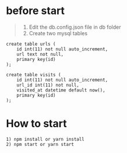 # before start
>1) Edit the db.config.json file in db folder
>2) Create two mysql tables

```
create table urls (
    id int(11) not null auto_increment,
    url text not null,
    primary key(id)
);

create table visits (
    id int(11) not null auto_increment,
    url_id int(11) not null,
    visited_at datetime default now(),
    primary key(id)
);
```

# How to start
```
1) npm install or yarn install
2) npm start or yarn start
```